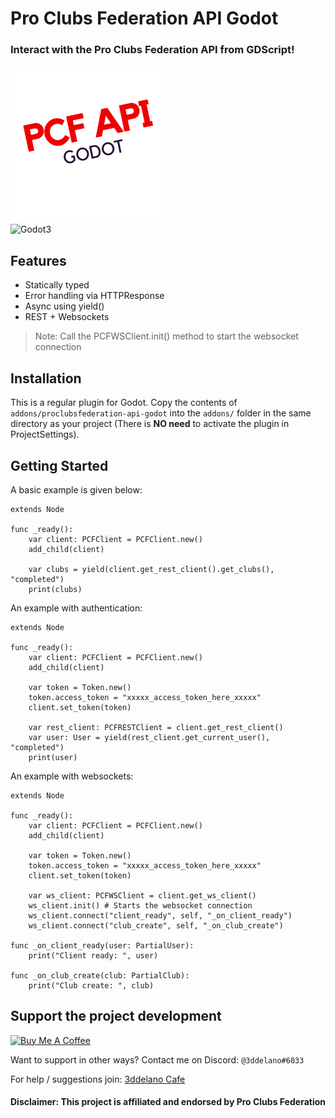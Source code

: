 Pro Clubs Federation API Godot
=========================================

### Interact with the Pro Clubs Federation API from GDScript!
<img src="https://raw.githubusercontent.com/3ddelano/proclubsfederation-api-godot/main/icon.png" height="250px">
<br>
<img alt="Godot3" src="https://img.shields.io/badge/-Godot 3.3+-478CBF?style=for-the-badge&logo=godotengine&logoWidth=20&logoColor=white" />

Features
--------------

- Statically typed
- Error handling via HTTPResponse
- Async using yield()
- REST + Websockets

> Note: Call the PCFWSClient.init() method to start the websocket connection

Installation
--------------

This is a regular plugin for Godot.
Copy the contents of `addons/proclubsfederation-api-godot` into the `addons/` folder in the same directory as your project (There is **NO need** to activate the plugin in ProjectSettings).

Getting Started
----------

A basic example is given below:

```GDScript
extends Node

func _ready():
	var client: PCFClient = PCFClient.new()
	add_child(client)

	var clubs = yield(client.get_rest_client().get_clubs(), "completed")
	print(clubs)
```

An example with authentication:

```GDScript
extends Node

func _ready():
	var client: PCFClient = PCFClient.new()
	add_child(client)

	var token = Token.new()
	token.access_token = "xxxxx_access_token_here_xxxxx"
	client.set_token(token)

	var rest_client: PCFRESTClient = client.get_rest_client()
	var user: User = yield(rest_client.get_current_user(), "completed")
	print(user)
```

An example with websockets:

```GDScript
extends Node

func _ready():
	var client: PCFClient = PCFClient.new()
	add_child(client)
	
	var token = Token.new()
	token.access_token = "xxxxx_access_token_here_xxxxx"
	client.set_token(token)

	var ws_client: PCFWSClient = client.get_ws_client()
	ws_client.init() # Starts the websocket connection 
	ws_client.connect("client_ready", self, "_on_client_ready")
	ws_client.connect("club_create", self, "_on_club_create")

func _on_client_ready(user: PartialUser):
	print("Client ready: ", user)

func _on_club_create(club: PartialClub):
	print("Club create: ", club)
```

Support the project development
-----------
<a href="https://www.buymeacoffee.com/3ddelano" target="_blank"><img height="41" width="174" src="https://cdn.buymeacoffee.com/buttons/v2/default-red.png" alt="Buy Me A Coffee" width="150" ></a>

Want to support in other ways? Contact me on Discord: `@3ddelano#6033`

For help / suggestions join: [3ddelano Cafe](https://discord.gg/FZY9TqW)

#### Disclaimer: This project is affiliated and endorsed by Pro Clubs Federation

